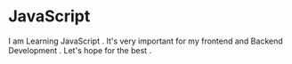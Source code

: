 # JavaScript
I am Learning JavaScript . It's very important for my frontend and Backend Development . Let's hope for the best .
